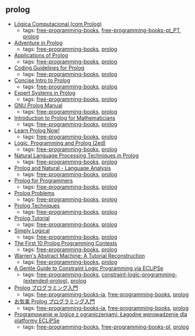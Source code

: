 prolog
---
* [Lógica Computacional (com Prolog)](http://www4.di.uminho.pt/~mjf/pub/LC-Prolog.pdf)
    * tags: [free-programming-books](../tags/free-programming-books.md), [free-programming-books-pt_PT](../tags/free-programming-books-pt_PT.md), [prolog](../tags/prolog.md)
* [Adventure in Prolog](http://www.amzi.com/AdventureInProlog/)
    * tags: [free-programming-books](../tags/free-programming-books.md), [prolog](../tags/prolog.md)
* [Applications of Prolog](http://bookboon.com/en/applications-of-prolog-ebook)
    * tags: [free-programming-books](../tags/free-programming-books.md), [prolog](../tags/prolog.md)
* [Coding Guidelines for Prolog](http://arxiv.org/abs/0911.2899)
    * tags: [free-programming-books](../tags/free-programming-books.md), [prolog](../tags/prolog.md)
* [Concise Intro to Prolog](http://www.cis.upenn.edu/~matuszek/Concise%20Guides/Concise%20Prolog.html)
    * tags: [free-programming-books](../tags/free-programming-books.md), [prolog](../tags/prolog.md)
* [Expert Systems in Prolog](http://www.amzi.com/ExpertSystemsInProlog/)
    * tags: [free-programming-books](../tags/free-programming-books.md), [prolog](../tags/prolog.md)
* [GNU Prolog Manual](http://www.gprolog.org/manual/gprolog.pdf)
    * tags: [free-programming-books](../tags/free-programming-books.md), [prolog](../tags/prolog.md)
* [Introduction to Prolog for Mathematicians](http://www.j-paine.org/prolog/mathnotes/files/pms/pms.html)
    * tags: [free-programming-books](../tags/free-programming-books.md), [prolog](../tags/prolog.md)
* [Learn Prolog Now!](http://www.learnprolognow.org)
    * tags: [free-programming-books](../tags/free-programming-books.md), [prolog](../tags/prolog.md)
* [Logic, Programming and Prolog (2ed)](http://www.ida.liu.se/~ulfni53/lpp/)
    * tags: [free-programming-books](../tags/free-programming-books.md), [prolog](../tags/prolog.md)
* [Natural Language Processing Techniques in Prolog](http://cs.union.edu/~striegnk/courses/nlp-with-prolog/html/)
    * tags: [free-programming-books](../tags/free-programming-books.md), [prolog](../tags/prolog.md)
* [Prolog and Natural - Language Analysis](http://www.mtome.com/Publications/PNLA/pnla-digital.html)
    * tags: [free-programming-books](../tags/free-programming-books.md), [prolog](../tags/prolog.md)
* [Prolog for Programmers](https://sites.google.com/site/prologforprogrammers/)
    * tags: [free-programming-books](../tags/free-programming-books.md), [prolog](../tags/prolog.md)
* [Prolog Problems](https://sites.google.com/site/prologsite/prolog-problems)
    * tags: [free-programming-books](../tags/free-programming-books.md), [prolog](../tags/prolog.md)
* [Prolog Techniques](http://bookboon.com/en/prolog-techniques-applications-of-prolog-ebook)
    * tags: [free-programming-books](../tags/free-programming-books.md), [prolog](../tags/prolog.md)
* [Prolog Tutorial](http://www.cpp.edu/~jrfisher/www/prolog_tutorial/contents.html)
    * tags: [free-programming-books](../tags/free-programming-books.md), [prolog](../tags/prolog.md)
* [Simply Logical](http://www.cs.bris.ac.uk/~flach/SimplyLogical.html)
    * tags: [free-programming-books](../tags/free-programming-books.md), [prolog](../tags/prolog.md)
* [The First 10 Prolog Programming Contests](https://dtai.cs.kuleuven.be/ppcbook/)
    * tags: [free-programming-books](../tags/free-programming-books.md), [prolog](../tags/prolog.md)
* [Warren's Abstract Machine: A Tutorial Reconstruction](http://wambook.sourceforge.net)
    * tags: [free-programming-books](../tags/free-programming-books.md), [prolog](../tags/prolog.md)
* [A Gentle Guide to Constraint Logic Programming via ECLiPSe](http://anclp.pl)
    * tags: [free-programming-books](../tags/free-programming-books.md), [constraint-logic-programming-(extended-prolog)](../tags/constraint-logic-programming-(extended-prolog).md), [prolog](../tags/prolog.md)
* [Prolog プログラミング入門](http://bach.istc.kobe-u.ac.jp/prolog/intro/)
    * tags: [free-programming-books-ja](../tags/free-programming-books-ja.md), [free-programming-books](../tags/free-programming-books.md), [prolog](../tags/prolog.md)
* [お気楽 Prolog プログラミング入門](http://www.geocities.jp/m_hiroi/prolog/index.html)
    * tags: [free-programming-books-ja](../tags/free-programming-books-ja.md), [free-programming-books](../tags/free-programming-books.md), [prolog](../tags/prolog.md)
* [Programowanie w logice z ograniczeniami: Łagodne wprowadzenie dla platformy ECLiPSe](http://www.pwlzo.pl)
    * tags: [free-programming-books](../tags/free-programming-books.md), [free-programming-books-pl](../tags/free-programming-books-pl.md), [prolog](../tags/prolog.md)
